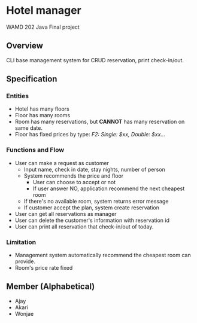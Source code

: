 # Hotel manager
WAMD 202 Java Final project

## Overview
CLI base management system for CRUD reservation, print check-in/out.

## Specification
### Entities
- Hotel has many floors
- Floor has many rooms
- Room has many reservations, but **CANNOT** has many reservation on same date.
- Floor has fixed prices by type: _F2: Single: $xx, Double: $xx..._

### Functions and Flow
- User can make a request as customer
  - Input name, check in date, stay nights, number of person
  - System recommends the price and floor
    - User can choose to accept or not
    - If user answer NO, application recommend the next cheapest room  
  - If there's no available room, system returns error message
  - If customer accept the plan, system create reservation
- User can get all reservations as manager
- User can delete the customer's information with reservation id
- User can print all reservation that check-in/out of today.

### Limitation
- Management system automatically recommend the cheapest room can provide.
- Room's price rate fixed

## Member (Alphabetical)
- Ajay
- Akari
- Wonjae
